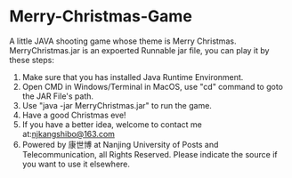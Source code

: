 # Merry-Christmas-Game
A little JAVA shooting game whose theme is Merry Christmas.
MerryChristmas.jar is an expoerted Runnable jar file, you can play it by these steps:
1. Make sure that you has installed Java Runtime Environment.
2. Open CMD in Windows/Terminal in MacOS, use "cd" command to goto the JAR File's path.
3. Use "java -jar MerryChristmas.jar" to run the game.
4. Have a good Christmas eve!
5. If you have a better idea, welcome to contact me at:njkangshibo@163.com
6. Powered by 康世博 at Nanjing University of Posts and Telecommunication, all Rights Reserved. Please indicate the source if you want to use it elsewhere.